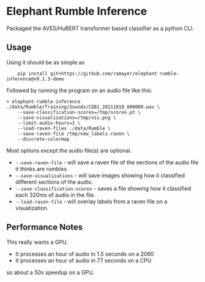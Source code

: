 # Elephant Rumble Inference

Packaged the AVES/HuBERT transformer based classifier as a python CLI. 

## Usage

Using it should be as simple as

```
    pip install git+https://github.com/ramayer/elephant-rumble-inference@v0.1.3-demo
```

Followed by running the program on an audio file like this: 

```
> elephant-rumble-inference ./data/Rumble/Training/Sounds/CEB1_20111010_000000.wav \
    --save-classification-scores=/tmp/scores.pt \
    --save-visualizations=/tmp/vis.png \
    --limit-audio-hours=1 \
    --load-raven-files ./data/Rumble \
    --save-raven-file /tmp/new_labels.raven \
    --discrete-colormap
```

Most options except the audio file(s) are optional.

* `--save-raven-file` - will save a raven file of the sections of the audio file it thinks are rumbles
* `--save-visualizations` - will save images showing how it classified different sections of the audio.
* `--save-classification-scores` - saves a file showing how it classified each 320ms of audio in the file.
* `--load-raven-file` - will overlay labels from a raven file on a visualization.


## Performance Notes

This really wants a GPU.   

* It processes an hour of audio in 1.5 seconds on a 2060
* It processes an hour of audio in 77 seconds on a CPU

so about a 50x speedup on a GPU.